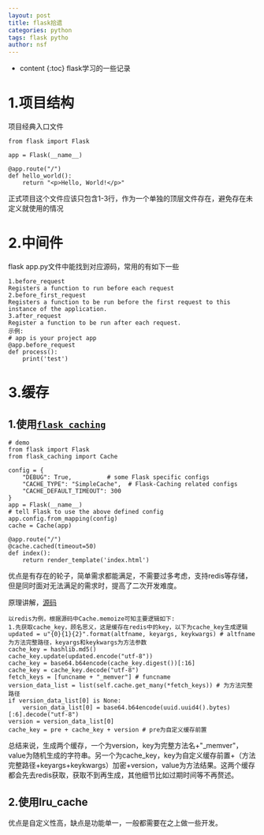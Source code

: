```yaml
---
layout: post
title: flask拾遗
categories: python
tags: flask pytho
author: nsf
---
```


* content
{:toc}
flask学习的一些记录




# 1.项目结构

项目经典入口文件

```
from flask import Flask

app = Flask(__name__)

@app.route("/")
def hello_world():
    return "<p>Hello, World!</p>"
```

正式项目这个文件应该只包含1-3行，作为一个单独的顶层文件存在，避免存在未定义就使用的情况

# 2.中间件

flask app.py文件中能找到对应源码，常用的有如下一些

```
1.before_request
Registers a function to run before each request
2.before_first_request
Registers a function to be run before the first request to this instance of the application.
3.after_request
Register a function to be run after each request.
示例:
# app is your project app
@app.before_request
def process():
    print('test')
```

# 3.缓存

## 1.使用[`flask_caching`](https://flask-caching.readthedocs.io/en/latest/)

```
# demo
from flask import Flask
from flask_caching import Cache

config = {
    "DEBUG": True,          # some Flask specific configs
    "CACHE_TYPE": "SimpleCache",  # Flask-Caching related configs
    "CACHE_DEFAULT_TIMEOUT": 300
}
app = Flask(__name__)
# tell Flask to use the above defined config
app.config.from_mapping(config)
cache = Cache(app)

@app.route("/")
@cache.cached(timeout=50)
def index():
    return render_template('index.html')

```

优点是有存在的轮子，简单需求都能满足，不需要过多考虑，支持redis等存储，但是同时面对无法满足的需求时，提高了二次开发难度。

原理讲解，[源码](https://github.com/pallets-eco/flask-caching/blob/master/flask_caching/__init__.py)

```
以redis为例，根据源码中Cache.memoize可知主要逻辑如下:
1.先获取cache_key，顾名思义，这是缓存在redis中的key，以下为cache_key生成逻辑
updated = u"{0}{1}{2}".format(altfname, keyargs, keykwargs) # altfname为方法完整路径，keyargs和keykwargs为方法参数
cache_key = hashlib.md5()
cache_key.update(updated.encode("utf-8"))
cache_key = base64.b64encode(cache_key.digest())[:16]
cache_key = cache_key.decode("utf-8")
fetch_keys = [funcname + "_memver"] # funcname
version_data_list = list(self.cache.get_many(*fetch_keys)) # 为方法完整路径
if version_data_list[0] is None:
	version_data_list[0] = base64.b64encode(uuid.uuid4().bytes)[:6].decode("utf-8")
version = version_data_list[0]
cache_key = pre + cache_key + version # pre为自定义缓存前置
```

总结来说，生成两个缓存，一个为version，key为完整方法名+"_memver"，value为随机生成的字符串。另一个为cache_key，key为自定义缓存前置+（方法完整路径+keyargs+keykwargs）加密+version，value为方法结果。这两个缓存都会先去redis获取，获取不到再生成，其他细节比如过期时间等不再赘述。

## 2.使用lru_cache

优点是自定义性高，缺点是功能单一，一般都需要在之上做一些开发。